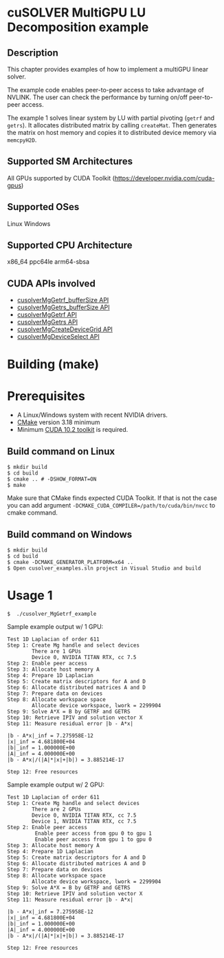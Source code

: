# cuSOLVER MultiGPU LU Decomposition example

## Description

This chapter provides examples of how to implement a multiGPU linear solver.

The example code enables peer-to-peer access to take advantage of NVLINK. The user can check the performance by turning on/off peer-to-peer access.

The example 1 solves linear system by LU with partial pivoting (`getrf` and `getrs`). It allocates distributed matrix by calling `createMat`. Then generates the matrix on host memory and copies it to distributed device memory via `memcpyH2D`.

## Supported SM Architectures

All GPUs supported by CUDA Toolkit (https://developer.nvidia.com/cuda-gpus)

## Supported OSes

Linux
Windows

## Supported CPU Architecture

x86_64
ppc64le
arm64-sbsa

## CUDA APIs involved
- [cusolverMgGetrf_bufferSize API](https://docs.nvidia.com/cuda/cusolver/index.html#mg-getrf)
- [cusolverMgGetrs_bufferSize API](https://docs.nvidia.com/cuda/cusolver/index.html#mg-getrs)
- [cusolverMgGetrf API](https://docs.nvidia.com/cuda/cusolver/index.html#mg-getrf)
- [cusolverMgGetrs API](https://docs.nvidia.com/cuda/cusolver/index.html#mg-getrs)
- [cusolverMgCreateDeviceGrid API](https://docs.nvidia.com/cuda/cusolver/index.html#mg-grid)
- [cusolverMgDeviceSelect API](https://docs.nvidia.com/cuda/cusolver/index.html#mg-device)

# Building (make)

# Prerequisites
- A Linux/Windows system with recent NVIDIA drivers.
- [CMake](https://cmake.org/download) version 3.18 minimum
- Minimum [CUDA 10.2 toolkit](https://developer.nvidia.com/cuda-downloads) is required.

## Build command on Linux
```
$ mkdir build
$ cd build
$ cmake .. # -DSHOW_FORMAT=ON
$ make
```
Make sure that CMake finds expected CUDA Toolkit. If that is not the case you can add argument `-DCMAKE_CUDA_COMPILER=/path/to/cuda/bin/nvcc` to cmake command.

## Build command on Windows
```
$ mkdir build
$ cd build
$ cmake -DCMAKE_GENERATOR_PLATFORM=x64 ..
$ Open cusolver_examples.sln project in Visual Studio and build
```

# Usage 1
```
$  ./cusolver_MgGetrf_example
```

Sample example output w/ 1 GPU:

```
Test 1D Laplacian of order 611
Step 1: Create Mg handle and select devices
        There are 1 GPUs
        Device 0, NVIDIA TITAN RTX, cc 7.5
Step 2: Enable peer access
Step 3: Allocate host memory A
Step 4: Prepare 1D Laplacian
Step 5: Create matrix descriptors for A and D
Step 6: Allocate distributed matrices A and D
Step 7: Prepare data on devices
Step 8: Allocate workspace space
        Allocate device workspace, lwork = 2299904
Step 9: Solve A*X = B by GETRF and GETRS
Step 10: Retrieve IPIV and solution vector X
Step 11: Measure residual error |b - A*x|

|b - A*x|_inf = 7.275958E-12
|x|_inf = 4.681800E+04
|b|_inf = 1.000000E+00
|A|_inf = 4.000000E+00
|b - A*x|/(|A|*|x|+|b|) = 3.885214E-17

Step 12: Free resources
```

Sample example output w/ 2 GPU:

```
Test 1D Laplacian of order 611
Step 1: Create Mg handle and select devices
        There are 2 GPUs
        Device 0, NVIDIA TITAN RTX, cc 7.5
        Device 1, NVIDIA TITAN RTX, cc 7.5
Step 2: Enable peer access
         Enable peer access from gpu 0 to gpu 1
         Enable peer access from gpu 1 to gpu 0
Step 3: Allocate host memory A
Step 4: Prepare 1D Laplacian
Step 5: Create matrix descriptors for A and D
Step 6: Allocate distributed matrices A and D
Step 7: Prepare data on devices
Step 8: Allocate workspace space
        Allocate device workspace, lwork = 2299904
Step 9: Solve A*X = B by GETRF and GETRS
Step 10: Retrieve IPIV and solution vector X
Step 11: Measure residual error |b - A*x|

|b - A*x|_inf = 7.275958E-12
|x|_inf = 4.681800E+04
|b|_inf = 1.000000E+00
|A|_inf = 4.000000E+00
|b - A*x|/(|A|*|x|+|b|) = 3.885214E-17

Step 12: Free resources
```